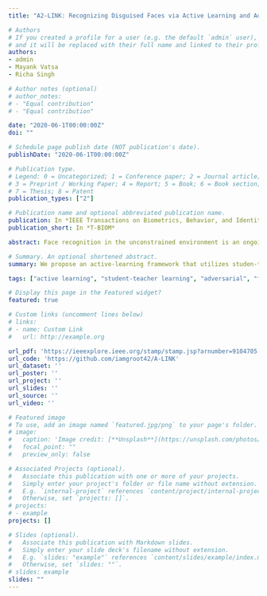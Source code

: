 ```yaml
---
title: "A2-LINK: Recognizing Disguised Faces via Active Learning and Adversarial Noise Based Inter-Domain Knowledge"

# Authors
# If you created a profile for a user (e.g. the default `admin` user), write the username (folder name) here 
# and it will be replaced with their full name and linked to their profile.
authors:
- admin
- Mayank Vatsa
- Richa Singh

# Author notes (optional)
# author_notes:
# - "Equal contribution"
# - "Equal contribution"

date: "2020-06-1T00:00:00Z"
doi: ""

# Schedule page publish date (NOT publication's date).
publishDate: "2020-06-1T00:00:00Z"

# Publication type.
# Legend: 0 = Uncategorized; 1 = Conference paper; 2 = Journal article;
# 3 = Preprint / Working Paper; 4 = Report; 5 = Book; 6 = Book section;
# 7 = Thesis; 8 = Patent
publication_types: ["2"]

# Publication name and optional abbreviated publication name.
publication: In *IEEE Transactions on Biometrics, Behavior, and Identity Science*
publication_short: In *T-BIOM*

abstract: Face recognition in the unconstrained environment is an ongoing research challenge. Although several covariates of face recognition such as pose and low resolution have received significant attention, “disguise” is considered an onerous covariate of face recognition. One of the primary reasons for this is the scarcity of large and representative labeled databases, along with the lack of algorithms that work well for multiple covariates in such environments. In order to address the problem of face recognition in the presence of disguise, the paper proposes an active learning framework termed as A2-LINK. Starting with a face recognition machine-learning model, A2-LINK intelligently selects training samples from the target domain to be labeled and, using hybrid noises such as adversarial noise, fine-tunes a model that works well both in the presence and absence of disguise. Experimental results demonstrate the effectiveness and generalization of the proposed framework on the DFW and DFW2019 datasets with state-of-the-art deep learning featurization models such as LCSSE, ArcFace, and DenseNet.

# Summary. An optional shortened abstract.
summary: We propose an active-learning framework that utilizes studen-teacher learning and adversarial noise to achieve SOTA on inter-domain face-identification.

tags: ["active learning", "student-teacher learning", "adversarial", "face classification"]

# Display this page in the Featured widget?
featured: true

# Custom links (uncomment lines below)
# links:
# - name: Custom Link
#   url: http://example.org

url_pdf: 'https://ieeexplore.ieee.org/stamp/stamp.jsp?arnumber=9104705'
url_code: 'https://github.com/iamgroot42/A-LINK'
url_dataset: ''
url_poster: ''
url_project: ''
url_slides: ''
url_source: ''
url_video: ''

# Featured image
# To use, add an image named `featured.jpg/png` to your page's folder. 
# image:
#   caption: 'Image credit: [**Unsplash**](https://unsplash.com/photos/pLCdAaMFLTE)'
#   focal_point: ""
#   preview_only: false

# Associated Projects (optional).
#   Associate this publication with one or more of your projects.
#   Simply enter your project's folder or file name without extension.
#   E.g. `internal-project` references `content/project/internal-project/index.md`.
#   Otherwise, set `projects: []`.
# projects:
# - example
projects: []

# Slides (optional).
#   Associate this publication with Markdown slides.
#   Simply enter your slide deck's filename without extension.
#   E.g. `slides: "example"` references `content/slides/example/index.md`.
#   Otherwise, set `slides: ""`.
# slides: example
slides: ""
---
```


<!-- {{% callout note %}}
Click the *Cite* button above to demo the feature to enable visitors to import publication metadata into their reference management software.
{{% /callout %}}

{{% callout note %}}
Create your slides in Markdown - click the *Slides* button to check out the example.
{{% /callout %}}

Supplementary notes can be added here, including [code, math, and images](https://wowchemy.com/docs/writing-markdown-latex/). -->
